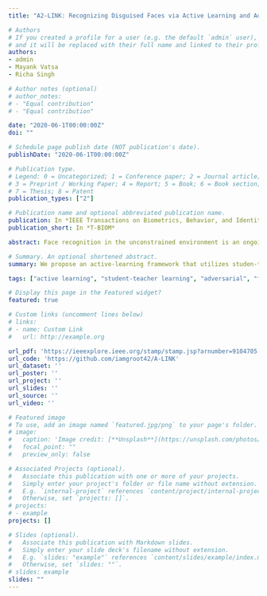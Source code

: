 ```yaml
---
title: "A2-LINK: Recognizing Disguised Faces via Active Learning and Adversarial Noise Based Inter-Domain Knowledge"

# Authors
# If you created a profile for a user (e.g. the default `admin` user), write the username (folder name) here 
# and it will be replaced with their full name and linked to their profile.
authors:
- admin
- Mayank Vatsa
- Richa Singh

# Author notes (optional)
# author_notes:
# - "Equal contribution"
# - "Equal contribution"

date: "2020-06-1T00:00:00Z"
doi: ""

# Schedule page publish date (NOT publication's date).
publishDate: "2020-06-1T00:00:00Z"

# Publication type.
# Legend: 0 = Uncategorized; 1 = Conference paper; 2 = Journal article;
# 3 = Preprint / Working Paper; 4 = Report; 5 = Book; 6 = Book section;
# 7 = Thesis; 8 = Patent
publication_types: ["2"]

# Publication name and optional abbreviated publication name.
publication: In *IEEE Transactions on Biometrics, Behavior, and Identity Science*
publication_short: In *T-BIOM*

abstract: Face recognition in the unconstrained environment is an ongoing research challenge. Although several covariates of face recognition such as pose and low resolution have received significant attention, “disguise” is considered an onerous covariate of face recognition. One of the primary reasons for this is the scarcity of large and representative labeled databases, along with the lack of algorithms that work well for multiple covariates in such environments. In order to address the problem of face recognition in the presence of disguise, the paper proposes an active learning framework termed as A2-LINK. Starting with a face recognition machine-learning model, A2-LINK intelligently selects training samples from the target domain to be labeled and, using hybrid noises such as adversarial noise, fine-tunes a model that works well both in the presence and absence of disguise. Experimental results demonstrate the effectiveness and generalization of the proposed framework on the DFW and DFW2019 datasets with state-of-the-art deep learning featurization models such as LCSSE, ArcFace, and DenseNet.

# Summary. An optional shortened abstract.
summary: We propose an active-learning framework that utilizes studen-teacher learning and adversarial noise to achieve SOTA on inter-domain face-identification.

tags: ["active learning", "student-teacher learning", "adversarial", "face classification"]

# Display this page in the Featured widget?
featured: true

# Custom links (uncomment lines below)
# links:
# - name: Custom Link
#   url: http://example.org

url_pdf: 'https://ieeexplore.ieee.org/stamp/stamp.jsp?arnumber=9104705'
url_code: 'https://github.com/iamgroot42/A-LINK'
url_dataset: ''
url_poster: ''
url_project: ''
url_slides: ''
url_source: ''
url_video: ''

# Featured image
# To use, add an image named `featured.jpg/png` to your page's folder. 
# image:
#   caption: 'Image credit: [**Unsplash**](https://unsplash.com/photos/pLCdAaMFLTE)'
#   focal_point: ""
#   preview_only: false

# Associated Projects (optional).
#   Associate this publication with one or more of your projects.
#   Simply enter your project's folder or file name without extension.
#   E.g. `internal-project` references `content/project/internal-project/index.md`.
#   Otherwise, set `projects: []`.
# projects:
# - example
projects: []

# Slides (optional).
#   Associate this publication with Markdown slides.
#   Simply enter your slide deck's filename without extension.
#   E.g. `slides: "example"` references `content/slides/example/index.md`.
#   Otherwise, set `slides: ""`.
# slides: example
slides: ""
---
```


<!-- {{% callout note %}}
Click the *Cite* button above to demo the feature to enable visitors to import publication metadata into their reference management software.
{{% /callout %}}

{{% callout note %}}
Create your slides in Markdown - click the *Slides* button to check out the example.
{{% /callout %}}

Supplementary notes can be added here, including [code, math, and images](https://wowchemy.com/docs/writing-markdown-latex/). -->
